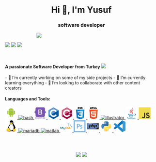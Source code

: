 
<h1 align="center">Hi 👋, I'm Yusuf</h1>
<h3 align="center">software developer</h3>

<img align="right" src="https://media.giphy.com/media/5eLDrEaRGHegx2FeF2/giphy.gif" width="400"/>

<br>

[<img src="https://img.icons8.com/bubbles/50/000000/gmail.png"/>](mailto:yusufaktn@outlook.com)
[<img src="https://img.icons8.com/bubbles/50/000000/linkedin.png"/>](https://www.linkedin.com/in/yusufaktan/)
<img src="https://media.giphy.com/media/aFN9DbzlT3leXW0zt8/giphy.gif" width="150"/>

<br>

<h4>A passionate Software Developer from Turkey <img src="https://icons.iconarchive.com/icons/wikipedia/flags/1024/TR-Turkey-Flag-icon.png" width="15"/></h4>
- 🔭 I’m currently working on some of my side projects
- 🌱 I’m currently learning everything
- 👯 I’m looking to collaborate with other content creators

<h4 align="left">Languages and Tools:</h4>

<p align="left"> <a href="https://developer.android.com" target="_blank"> <img src="https://raw.githubusercontent.com/devicons/devicon/master/icons/android/android-original-wordmark.svg" alt="android" width="40" height="40"/> </a> <a href="https://www.gnu.org/software/bash/" target="_blank"> <img src="https://www.vectorlogo.zone/logos/gnu_bash/gnu_bash-icon.svg" alt="bash" width="40" height="40"/> </a> <a href="https://getbootstrap.com" target="_blank"> <img src="https://raw.githubusercontent.com/devicons/devicon/master/icons/bootstrap/bootstrap-plain-wordmark.svg" alt="bootstrap" width="40" height="40"/> </a> <a href="https://www.cprogramming.com/" target="_blank"> <img src="https://raw.githubusercontent.com/devicons/devicon/master/icons/c/c-original.svg" alt="c" width="40" height="40"/> </a> <a href="https://www.w3schools.com/cpp/" target="_blank"> <img src="https://raw.githubusercontent.com/devicons/devicon/master/icons/cplusplus/cplusplus-original.svg" alt="cplusplus" width="40" height="40"/> </a> <a href="https://www.w3schools.com/css/" target="_blank"> <img src="https://raw.githubusercontent.com/devicons/devicon/master/icons/css3/css3-original-wordmark.svg" alt="css3" width="40" height="40"/> </a> <a href="https://www.w3.org/html/" target="_blank"> <img src="https://raw.githubusercontent.com/devicons/devicon/master/icons/html5/html5-original-wordmark.svg" alt="html5" width="40" height="40"/> </a> <a href="https://www.adobe.com/in/products/illustrator.html" target="_blank"> <img src="https://www.vectorlogo.zone/logos/adobe_illustrator/adobe_illustrator-icon.svg" alt="illustrator" width="40" height="40"/> </a> <a href="https://www.java.com" target="_blank"> <img src="https://raw.githubusercontent.com/devicons/devicon/master/icons/java/java-original.svg" alt="java" width="40" height="40"/> </a> <a href="https://developer.mozilla.org/en-US/docs/Web/JavaScript" target="_blank"> <img src="https://raw.githubusercontent.com/devicons/devicon/master/icons/javascript/javascript-original.svg" alt="javascript" width="40" height="40"/> </a> <a href="https://www.linux.org/" target="_blank"> <img src="https://raw.githubusercontent.com/devicons/devicon/master/icons/linux/linux-original.svg" alt="linux" width="40" height="40"/> </a> <a href="https://mariadb.org/" target="_blank"> <img src="https://www.vectorlogo.zone/logos/mariadb/mariadb-icon.svg" alt="mariadb" width="40" height="40"/> </a> <a href="https://www.mathworks.com/" target="_blank"> <img src="https://upload.wikimedia.org/wikipedia/commons/2/21/Matlab_Logo.png" alt="matlab" width="40" height="40"/> </a> <a href="https://www.mysql.com/" target="_blank"> <img src="https://raw.githubusercontent.com/devicons/devicon/master/icons/mysql/mysql-original-wordmark.svg" alt="mysql" width="40" height="40"/> </a> <a href="https://www.photoshop.com/en" target="_blank"> <img src="https://raw.githubusercontent.com/devicons/devicon/master/icons/photoshop/photoshop-line.svg" alt="photoshop" width="40" height="40"/> </a> <a href="https://www.php.net" target="_blank"> <img src="https://raw.githubusercontent.com/devicons/devicon/master/icons/php/php-original.svg" alt="php" width="40" height="40"/> </a> <a href="https://www.python.org" target="_blank"> <img src="https://raw.githubusercontent.com/devicons/devicon/master/icons/python/python-original.svg" alt="python" width="40" height="40"/> 
</a> <img src="https://github.com/devicons/devicon/blob/master/icons/vscode/vscode-original.svg" alt="vsc" width="40" height="40"/> </a> 
</p>

<br><br>

<p align="center">
  <img height="140em" src="https://github-readme-stats.vercel.app/api?username=yusufaktan&show_icons=true&hide=contribs,prs&cache_seconds=86400&theme=gruvbox"/>
  <img height="140em" src="https://github-readme-stats-eight-theta.vercel.app/api/top-langs/?username=yusufaktan&layout=compact&langs_count=8&theme=gruvbox"/>
</p>


